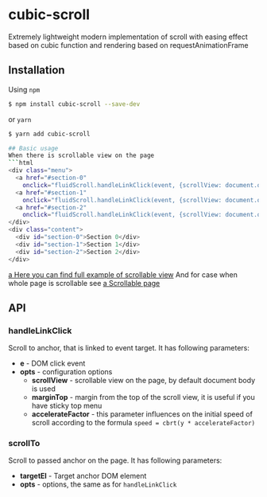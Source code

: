 # cubic-scroll

Extremely lightweight modern implementation of scroll with easing effect based on cubic function and rendering based on requestAnimationFrame

## Installation
Using `npm`
```sh
$ npm install cubic-scroll --save-dev 
```
or `yarn`
```sh
$ yarn add cubic-scroll

## Basic usage
When there is scrollable view on the page
```html
<div class="menu">
  <a href="#section-0"
    onclick="fluidScroll.handleLinkClick(event, {scrollView: document.querySelector('.content')})">Link 0</a>
  <a href="#section-1"
    onclick="fluidScroll.handleLinkClick(event, {scrollView: document.querySelector('.content')})">Link 1</a>
  <a href="#section-2"
    onclick="fluidScroll.handleLinkClick(event, {scrollView: document.querySelector('.content')})">Link 2</a>
</div>
<div class="content">
  <div id="section-0">Section 0</div>
  <div id="section-1">Section 1</div>
  <div id="section-2">Section 2</div>
</div>
```
[a Here you can find full example of scrollable view](https://github.com/jolly-roger/cubic-scroll/blob/master/tests/pages/scroll-view.html)
And for case when whole page is scrollable see [a Scrollable page](https://github.com/jolly-roger/cubic-scroll/blob/master/tests/pages/document.html)

## API

### handleLinkClick
Scroll to anchor, that is linked to event target. It has following parameters:
* **e** - DOM click event
* **opts** - configuration options
  * **scrollView** - scrollable view on the page, by default document body is used
  * **marginTop** - margin from the top of the scroll view, it is useful if you have sticky top menu
  * **accelerateFactor** - this parameter influences on the initial speed of scroll according to the formula `speed = cbrt(y * accelerateFactor)`

### scrollTo
Scroll to passed anchor on the page. It has following parameters:
* **targetEl** - Target anchor DOM element
* **opts** - options, the same as for `handleLinkClick`